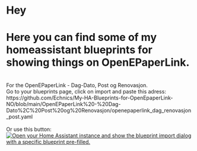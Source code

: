 # Hey

# Here you can find some of my homeassistant blueprints for showing things on OpenEPaperLink.
<br>
For the OpenEPaperLink - Dag-Dato, Post og Renovasjon.<br>
Go to your blueprints page, click on import and paste this adress:<br>
https://github.com/Echnics/My-HA-Blueprints-for-OpenEpaperLink-NO/blob/main/OpenEPaperLink%20-%20Dag-Dato%2C%20Post%20og%20Renovasjon/openepaperlink_dag_renovasjon_post.yaml<br><br>
Or use this button:<br>
<a href="https://my.home-assistant.io/redirect/blueprint_import/?blueprint_url=https://github.com/Echnics/My-HA-Blueprints-for-OpenEpaperLink-NO/blob/main/OpenEPaperLink%20-%20Dag-Dato%2C%20Post%20og%20Renovasjon/openepaperlink_dag_renovasjon_post.yaml" target="_blank" rel="noreferrer noopener"><img src="https://my.home-assistant.io/badges/blueprint_import.svg" alt="Open your Home Assistant instance and show the blueprint import dialog with a specific blueprint pre-filled." /></a>
